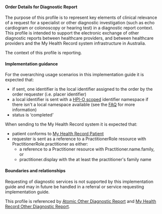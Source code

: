 #### Order Details for Diagnostic Report
The purpose of this profile is to represent key elements of clinical relevance of a request for a specialist or other diagnostic investigation (such as echo cardiogram or colonoscopy or hearing test) in a diagnostic report context. This profile is intended to support the electronic exchange of other diagnostic reports between healthcare providers, and between healthcare providers and the My Health Record system infrastructure in Australia.

The context of this profile is reporting.

#### Implementation guidance
For the overarching usage scenarios in this implementation guide it is expected that:
* if sent, one identifier is the local identifier assigned to the order by the order requester (i.e. placer identifier)
* a local identifier is sent with a [HPI-O scoped](http://ns.electronichealth.net.au/id/hpio-scoped/order/1.0/index.html) identifier namespace if there isn't a local namespace available (see the [FAQ](https://github.com/AuDigitalHealth/ci-fhir-r4/wiki/Frequently-Asked-Questions) for more information) 
* status is ‘completed’
 
When sending to the My Health Record system it is expected that: 
<ul>
  <li>patient conforms to <a href="StructureDefinition-patient-mhr-1.html">My Health Record Patient</a></li>
  <li>requester is sent as a reference to a PractitionerRole resource with PractitionerRole.practitioner as either:
     <ul>
        <li>a reference to a Practitioner resource with Practitioner.name.family, or</li>
        <li>practitioner.display with the at least the practitioner's family name</li>   
     </ul></li>
</ul>

#### Boundaries and relationships
Requesting of diagnostic services is not supported by this implementation guide and may in future be handled in a referral or service requesting implementation guide.

This profile is referenced by [Atomic Other Diagnostic Report](StructureDefinition-diagnosticreport-otherdiag-atomic-1.html) and [My Health Record Other Diagnostic Report](StructureDefinition-diagnosticreport-otherdiag-mhr-1.html).